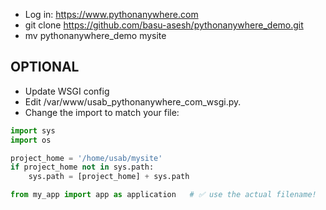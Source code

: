 - Log in: https://www.pythonanywhere.com
- git clone https://github.com/basu-asesh/pythonanywhere_demo.git
- mv pythonanywhere_demo mysite

## OPTIONAL
- Update WSGI config
- Edit /var/www/usab_pythonanywhere_com_wsgi.py.
- Change the import to match your file:



```python
import sys
import os

project_home = '/home/usab/mysite'
if project_home not in sys.path:
    sys.path = [project_home] + sys.path

from my_app import app as application   # ✅ use the actual filename!
```

